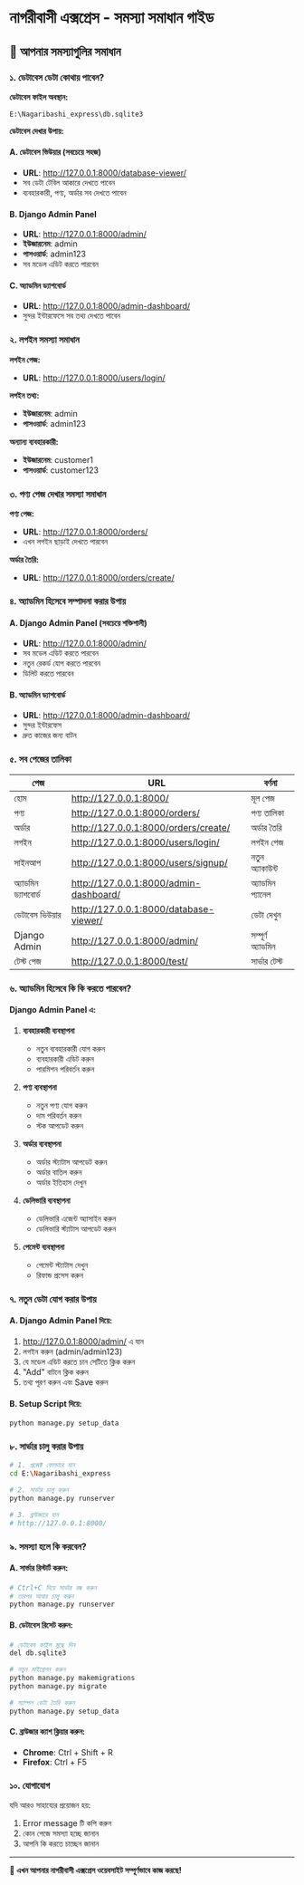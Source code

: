 # নাগরীবাসী এক্সপ্রেস - সমস্যা সমাধান গাইড

## 🎯 আপনার সমস্যাগুলির সমাধান

### ১. ডেটাবেস ডেটা কোথায় পাবেন?

**ডেটাবেস ফাইল অবস্থান:**
```
E:\Nagaribashi_express\db.sqlite3
```

**ডেটাবেস দেখার উপায়:**

#### A. ডেটাবেস ভিউয়ার (সবচেয়ে সহজ)
- **URL**: http://127.0.0.1:8000/database-viewer/
- সব ডেটা টেবিল আকারে দেখতে পাবেন
- ব্যবহারকারী, পণ্য, অর্ডার সব দেখতে পাবেন

#### B. Django Admin Panel
- **URL**: http://127.0.0.1:8000/admin/
- **ইউজারনেম**: admin
- **পাসওয়ার্ড**: admin123
- সব মডেল এডিট করতে পারবেন

#### C. অ্যাডমিন ড্যাশবোর্ড
- **URL**: http://127.0.0.1:8000/admin-dashboard/
- সুন্দর ইন্টারফেসে সব তথ্য দেখতে পাবেন

### ২. লগইন সমস্যা সমাধান

**লগইন পেজ:**
- **URL**: http://127.0.0.1:8000/users/login/

**লগইন তথ্য:**
- **ইউজারনেম**: admin
- **পাসওয়ার্ড**: admin123

**অন্যান্য ব্যবহারকারী:**
- **ইউজারনেম**: customer1
- **পাসওয়ার্ড**: customer123

### ৩. পণ্য পেজ দেখার সমস্যা সমাধান

**পণ্য পেজ:**
- **URL**: http://127.0.0.1:8000/orders/
- এখন লগইন ছাড়াই দেখতে পারবেন

**অর্ডার তৈরি:**
- **URL**: http://127.0.0.1:8000/orders/create/

### ৪. অ্যাডমিন হিসেবে সম্পাদনা করার উপায়

#### A. Django Admin Panel (সবচেয়ে শক্তিশালী)
- **URL**: http://127.0.0.1:8000/admin/
- সব মডেল এডিট করতে পারবেন
- নতুন রেকর্ড যোগ করতে পারবেন
- ডিলিট করতে পারবেন

#### B. অ্যাডমিন ড্যাশবোর্ড
- **URL**: http://127.0.0.1:8000/admin-dashboard/
- সুন্দর ইন্টারফেস
- দ্রুত কাজের জন্য বাটন

### ৫. সব পেজের তালিকা

| পেজ | URL | বর্ণনা |
|-----|-----|--------|
| হোম | http://127.0.0.1:8000/ | মূল পেজ |
| পণ্য | http://127.0.0.1:8000/orders/ | পণ্য তালিকা |
| অর্ডার | http://127.0.0.1:8000/orders/create/ | অর্ডার তৈরি |
| লগইন | http://127.0.0.1:8000/users/login/ | লগইন পেজ |
| সাইনআপ | http://127.0.0.1:8000/users/signup/ | নতুন অ্যাকাউন্ট |
| অ্যাডমিন ড্যাশবোর্ড | http://127.0.0.1:8000/admin-dashboard/ | অ্যাডমিন প্যানেল |
| ডেটাবেস ভিউয়ার | http://127.0.0.1:8000/database-viewer/ | ডেটা দেখুন |
| Django Admin | http://127.0.0.1:8000/admin/ | সম্পূর্ণ অ্যাডমিন |
| টেস্ট পেজ | http://127.0.0.1:8000/test/ | সার্ভার টেস্ট |

### ৬. অ্যাডমিন হিসেবে কি কি করতে পারবেন?

#### Django Admin Panel এ:
1. **ব্যবহারকারী ব্যবস্থাপনা**
   - নতুন ব্যবহারকারী যোগ করুন
   - ব্যবহারকারী এডিট করুন
   - পারমিশন পরিবর্তন করুন

2. **পণ্য ব্যবস্থাপনা**
   - নতুন পণ্য যোগ করুন
   - দাম পরিবর্তন করুন
   - স্টক আপডেট করুন

3. **অর্ডার ব্যবস্থাপনা**
   - অর্ডার স্ট্যাটাস আপডেট করুন
   - অর্ডার বাতিল করুন
   - অর্ডার ইতিহাস দেখুন

4. **ডেলিভারি ব্যবস্থাপনা**
   - ডেলিভারি এজেন্ট অ্যাসাইন করুন
   - ডেলিভারি স্ট্যাটাস আপডেট করুন

5. **পেমেন্ট ব্যবস্থাপনা**
   - পেমেন্ট স্ট্যাটাস দেখুন
   - রিফান্ড প্রসেস করুন

### ৭. নতুন ডেটা যোগ করার উপায়

#### A. Django Admin Panel দিয়ে:
1. http://127.0.0.1:8000/admin/ এ যান
2. লগইন করুন (admin/admin123)
3. যে মডেল এডিট করতে চান সেটিতে ক্লিক করুন
4. "Add" বাটনে ক্লিক করুন
5. তথ্য পূরণ করুন এবং Save করুন

#### B. Setup Script দিয়ে:
```bash
python manage.py setup_data
```

### ৮. সার্ভার চালু করার উপায়

```bash
# 1. প্রজেক্ট ফোল্ডারে যান
cd E:\Nagaribashi_express

# 2. সার্ভার চালু করুন
python manage.py runserver

# 3. ব্রাউজারে যান
# http://127.0.0.1:8000/
```

### ৯. সমস্যা হলে কি করবেন?

#### A. সার্ভার রিস্টার্ট করুন:
```bash
# Ctrl+C দিয়ে সার্ভার বন্ধ করুন
# তারপর আবার চালু করুন
python manage.py runserver
```

#### B. ডেটাবেস রিসেট করুন:
```bash
# ডেটাবেস ফাইল মুছে দিন
del db.sqlite3

# নতুন মাইগ্রেশন করুন
python manage.py makemigrations
python manage.py migrate

# স্যাম্পল ডেটা তৈরি করুন
python manage.py setup_data
```

#### C. ব্রাউজার ক্যাশ ক্লিয়ার করুন:
- **Chrome**: Ctrl + Shift + R
- **Firefox**: Ctrl + F5

### ১০. যোগাযোগ

যদি আরও সাহায্যের প্রয়োজন হয়:
1. Error message টি কপি করুন
2. কোন পেজে সমস্যা হচ্ছে জানান
3. আপনি কি করতে চাচ্ছেন জানান

---

**🎉 এখন আপনার নাগরীবাসী এক্সপ্রেস ওয়েবসাইট সম্পূর্ণভাবে কাজ করছে!**
